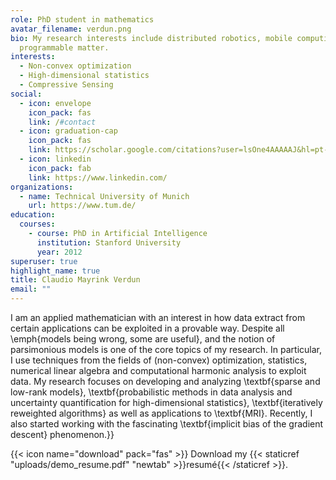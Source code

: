 ```yaml
---
role: PhD student in mathematics
avatar_filename: verdun.png
bio: My research interests include distributed robotics, mobile computing and
  programmable matter.
interests:
  - Non-convex optimization
  - High-dimensional statistics
  - Compressive Sensing
social:
  - icon: envelope
    icon_pack: fas
    link: /#contact
  - icon: graduation-cap
    icon_pack: fas
    link: https://scholar.google.com/citations?user=lsOne4AAAAAJ&hl=pt-BR
  - icon: linkedin
    icon_pack: fab
    link: https://www.linkedin.com/
organizations:
  - name: Technical University of Munich
    url: https://www.tum.de/
education:
  courses:
    - course: PhD in Artificial Intelligence
      institution: Stanford University
      year: 2012
superuser: true
highlight_name: true
title: Claudio Mayrink Verdun
email: ""
---
```

I am an applied mathematician with an interest in how data extract from certain applications can be exploited in a provable way. Despite all \emph{models being wrong, some are useful}, and the notion of parsimonious models is one of the core topics of my research. In particular, I use techniques from the fields of (non-convex) optimization, statistics, numerical linear algebra and computational harmonic analysis to exploit data. My research focuses on developing and analyzing \textbf{sparse and low-rank models}, \textbf{probabilistic methods in data analysis and uncertainty quantification for high-dimensional statistics}, \textbf{iteratively reweighted algorithms} as well as applications to \textbf{MRI}. Recently, I also started working with the fascinating \textbf{implicit bias of the gradient descent} phenomenon.}}

{{< icon name="download" pack="fas" >}} Download my {{< staticref "uploads/demo_resume.pdf" "newtab" >}}resumé{{< /staticref >}}.